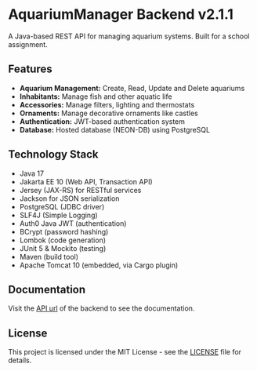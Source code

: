 # AquariumManager Backend v2.1.1

A Java-based REST API for managing aquarium systems. Built for a school assignment.

## Features

- **Aquarium Management:** Create, Read, Update and Delete aquariums
- **Inhabitants:** Manage fish and other aquatic life
- **Accessories:** Manage filters, lighting and thermostats
- **Ornaments:** Manage decorative ornaments like castles
- **Authentication:** JWT-based authentication system
- **Database:** Hosted database (NEON-DB) using PostgreSQL

## Technology Stack

- Java 17
- Jakarta EE 10 (Web API, Transaction API)
- Jersey (JAX-RS) for RESTful services
- Jackson for JSON serialization
- PostgreSQL (JDBC driver)
- SLF4J (Simple Logging)
- Auth0 Java JWT (authentication)
- BCrypt (password hashing)
- Lombok (code generation)
- JUnit 5 & Mockito (testing)
- Maven (build tool)
- Apache Tomcat 10 (embedded, via Cargo plugin)

## Documentation

Visit the [API url](https://web-production-8a8d.up.railway.app/api/) of the backend to see the documentation.

## License

This project is licensed under the MIT License - see the [LICENSE](LICENSE) file for details.